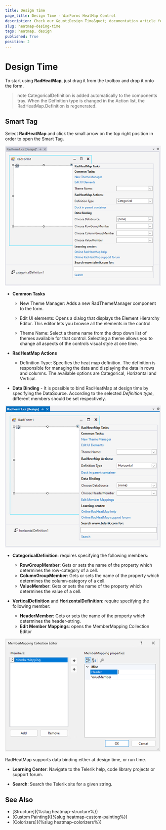 ```yaml
---
title: Design Time
page_title: Design Time - WinForms HeatMap Control
description: Check our &quot;Design Time&quot; documentation article for the RadHeatMap WinForms control.
slug: heatmap-desing-time
tags: heatmap, design
published: True
position: 2
---
```


# Design Time

To start using **RadHeatMap**, just drag it from the toolbox and drop it onto the form.

>note CategoricalDefinition is added automatically to the components tray. When the Definition type is changed in the Action list, the RadHeatMap.Definition is regenerated. 

## Smart Tag

Select **RadHeatMap** and click the small arrow on the top right position in order to open the Smart Tag.
 
![WinForms RadHeatMap SmartTag](images/heatmap-desing-time001.png)

* **Common Tasks**

	* New Theme Manager: Adds a new RadThemeManager component to the form.

	* Edit UI elements: Opens a dialog that displays the Element Hierarchy Editor. This editor lets you browse all the elements in the control.

	* Theme Name: Select a theme name from the drop down list of themes available for that control. Selecting a theme allows you to change all aspects of the controls visual style at one time.

* **RadHeatMap Actions**

	* Definition Type: Specifies the heat map definition. The definition is responsible for managing the data and displaying the data in rows and columns. The available options are Categorical, Horizontal and Vertical. 

* **Data Binding** - It is possible to bind RadHeatMap at design time by specifying the DataSource. According to the selected *Definition type*, different members should be set respectively. 

![WinForms RadHeatMap DataBinding Design Time](images/heatmap-desing-time002.png) 

* **CategoricalDefinition**: requires specifying the following members:
	* **RowGroupMember**: Gets or sets the name of the property which determines the row-category of a cell. 
	* **ColumnGroupMember**: Gets or sets the name of the property which determines the column-category of a cell.  
	* **ValueMember**: Gets or sets the name of the property which determines the value of a cell. 

* **VerticalDefinition** and **HorizontalDefinition**: require specifying the following member:
	* **HeaderMember**: Gets or sets the name of the property which determines the header-string.
    * **Edit Member Mappings**: opens the MemberMapping Collection Editor

![WinForms RadHeatMap MemberMapping Design Time](images/heatmap-desing-time003.png) 

RadHeatMap supports data binding either at design time, or run time.

* **Learning Center**: Navigate to the Telerik help, code library projects or support forum.

* **Search**: Search the Telerik site for a given string.


## See Also

* [Structure]({%slug heatmap-structure%})  
* [Custom Painting]({%slug heatmap-custom-painting%}) 
* [Colorizers]({%slug heatmap-colorizers%})

